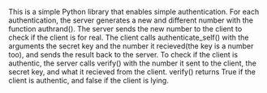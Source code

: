 This is a simple Python library that enables simple authentication.
For each authentication, the server generates a new and different number with the function authrand().
The server sends the new number to the client to check if the client is for real.
The client calls authenticate_self() with the arguments the secret key and the number it recieved(the key is a number too),
and sends the result back to the server.
To check if the client is authentic, the server calls verify() with the number it sent to the client, the secret key,
and what it recieved from the client.
verify() returns True if the client is authentic, and false if the client is lying.